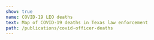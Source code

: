 ```yaml
---
show: true
name: COVID-19 LEO deaths
text: Map of COVID-19 deaths in Texas law enforcement
path: /publications/covid-officer-deaths
---
```


